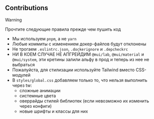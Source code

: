 
## Contributions
> [!WARNING]
> Прочтите следующие правила прежде чем пушить код
- Мы используем `pnpm`, а не `yarn`
- Любые коммиты с изменением докер-файлов будут отклонены
- Не трогаем `.eslintrc.json`, `.dockerignore` и `.depcheckrc`
- НИ В КОЕМ СЛУЧАЕ НЕ АПГРЕЙДИМ `@mui/lab`, `@mui/material` и `@mui/system`, эти кретины залили альфу в прод и теперь из нее не выбраться
- Пожалуйста, для стилизации используйте Tailwind вместо CSS-модулей
- В `styles/global.css` добавляем только то, что нельзя выполнить через tw:
  - сложные анимации
  - системные цвета
  - оверрайды стилей библиотек (если невозможно их изменить через конфиги)
  - новые шрифты и классы для них